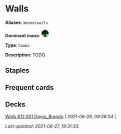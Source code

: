 # Walls

**Aliases**: `Wonderwalls`

**Dominant mana**: <img src="../resources/images/mana/G.png" width="25"/>

**Type**: `Combo`

**Description**: TODO.

## **Staples**



## **Frequent cards**



## **Decks**

[Walls 612.001.Diego_Brando](https://deckstats.net/decks/181430/2125467-walls-612-001-diego-brando) | *2021-06-26, 09:36:04* |   


*Last updated: 2021-06-27, 19:31:33.*
